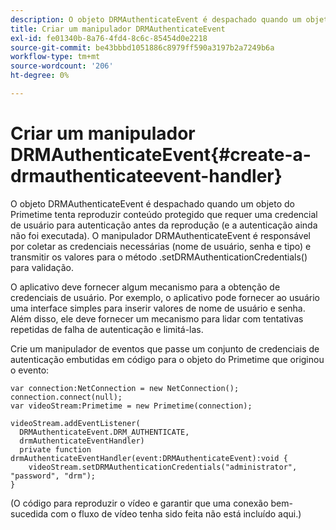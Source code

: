 ```yaml
---
description: O objeto DRMAuthenticateEvent é despachado quando um objeto do Primetime tenta reproduzir conteúdo protegido que requer uma credencial de usuário para autenticação antes da reprodução (e a autenticação ainda não foi executada). O manipulador DRMAuthenticateEvent é responsável por coletar as credenciais necessárias (nome de usuário, senha e tipo) e transmitir os valores para o método .setDRMAuthenticationCredentials() para validação.
title: Criar um manipulador DRMAuthenticateEvent
exl-id: fe01340b-8a76-4fd4-8c6c-85454d0e2218
source-git-commit: be43bbbd1051886c8979ff590a3197b2a7249b6a
workflow-type: tm+mt
source-wordcount: '206'
ht-degree: 0%

---
```


# Criar um manipulador DRMAuthenticateEvent{#create-a-drmauthenticateevent-handler}

O objeto DRMAuthenticateEvent é despachado quando um objeto do Primetime tenta reproduzir conteúdo protegido que requer uma credencial de usuário para autenticação antes da reprodução (e a autenticação ainda não foi executada). O manipulador DRMAuthenticateEvent é responsável por coletar as credenciais necessárias (nome de usuário, senha e tipo) e transmitir os valores para o método .setDRMAuthenticationCredentials() para validação.

O aplicativo deve fornecer algum mecanismo para a obtenção de credenciais de usuário. Por exemplo, o aplicativo pode fornecer ao usuário uma interface simples para inserir valores de nome de usuário e senha. Além disso, ele deve fornecer um mecanismo para lidar com tentativas repetidas de falha de autenticação e limitá-las.

Crie um manipulador de eventos que passe um conjunto de credenciais de autenticação embutidas em código para o objeto do Primetime que originou o evento:

```
var connection:NetConnection = new NetConnection();  
connection.connect(null);  
var videoStream:Primetime = new Primetime(connection);  
 
videoStream.addEventListener( 
  DRMAuthenticateEvent.DRM_AUTHENTICATE,  
  drmAuthenticateEventHandler)  
  private function drmAuthenticateEventHandler(event:DRMAuthenticateEvent):void {  
    videoStream.setDRMAuthenticationCredentials("administrator", "password", "drm");  
} 
```

(O código para reproduzir o vídeo e garantir que uma conexão bem-sucedida com o fluxo de vídeo tenha sido feita não está incluído aqui.)
